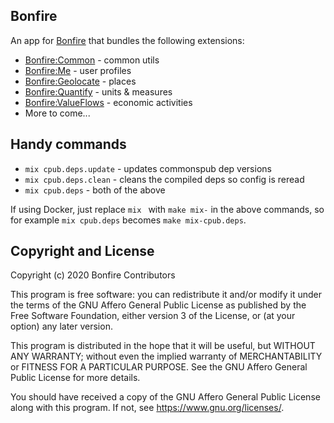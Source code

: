 ## Bonfire

An app for [Bonfire](https://bonfire.cafe/) that bundles the following extensions:

- [Bonfire:Common](https://github.com/bonfire-ecosystem/bonfire_common) - common utils
- [Bonfire:Me](https://github.com/bonfire-ecosystem/bonfire_me) - user profiles
- [Bonfire:Geolocate](https://github.com/bonfire-ecosystem/bonfire_geolocate) - places
- [Bonfire:Quantify](https://github.com/bonfire-ecosystem/bonfire_quantify) - units & measures
- [Bonfire:ValueFlows](https://github.com/bonfire-ecosystem/bonfire_valueflows) - economic activities
- More to come...


## Handy commands

* `mix cpub.deps.update` - updates commonspub dep versions
* `mix cpub.deps.clean` - cleans the compiled deps so config is reread
* `mix cpub.deps` - both of the above

If using Docker, just replace `mix ` with `make mix-` in the above commands, so for example `mix cpub.deps` becomes `make mix-cpub.deps`.

## Copyright and License

Copyright (c) 2020 Bonfire Contributors

This program is free software: you can redistribute it and/or modify
it under the terms of the GNU Affero General Public License as
published by the Free Software Foundation, either version 3 of the
License, or (at your option) any later version.

This program is distributed in the hope that it will be useful, but
WITHOUT ANY WARRANTY; without even the implied warranty of
MERCHANTABILITY or FITNESS FOR A PARTICULAR PURPOSE.  See the GNU
Affero General Public License for more details.

You should have received a copy of the GNU Affero General Public
License along with this program.  If not, see <https://www.gnu.org/licenses/>.
